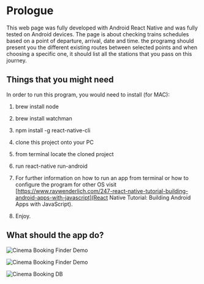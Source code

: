 # Prologue
This web page was fully developed with Android React Native and was fully tested on Android devices. The page is about checking trains schedules based on a point of departure, arrival, date and time. the programg should present you the different existing routes between selected points and when choosing a specific one, it should list all the stations that you pass on this journey.

## Things that you might need

In order to run this program, you would need to install (for MAC):

1. brew install node

2. brew install watchman

3. npm install -g react-native-cli

4. clone this project onto your PC

5. from terminal locate the cloned project

6. run react-native run-android

7. For further information on how to run an app from terminal or how to configure the program for other OS visit [https://www.raywenderlich.com/247-react-native-tutorial-building-android-apps-with-javascript](React Native Tutorial: Building Android Apps with JavaScript).

8. Enjoy.


## What should the app do?

![Cinema Booking Finder Demo](Demo/cinema_booking_demo.gif)

![Cinema Booking Finder Demo](Demo/cinema_booking_demo2.gif)

![Cinema Booking DB](Demo/cinema_booking_db.gif)
